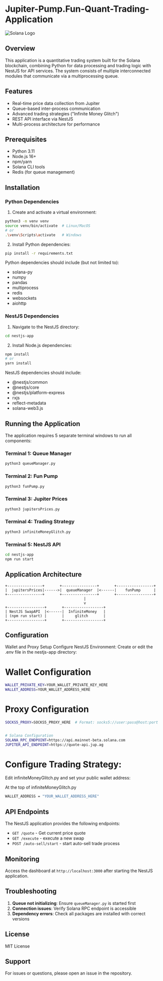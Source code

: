 # Jupiter-Pump.Fun-Quant-Trading-Application

![Solana Logo](https://solana.com/src/img/branding/solanaLogoMark.svg)

## Overview

This application is a quantitative trading system built for the Solana blockchain, combining Python for data processing and trading logic with NestJS for API services. The system consists of multiple interconnected modules that communicate via a multiprocessing queue.

## Features

- Real-time price data collection from Jupiter
- Queue-based inter-process communication
- Advanced trading strategies ("Infinite Money Glitch")
- REST API interface via NestJS
- Multi-process architecture for performance

## Prerequisites

- Python 3.11
- Node.js 16+
- npm/yarn
- Solana CLI tools
- Redis (for queue management)

## Installation

### Python Dependencies

1. Create and activate a virtual environment:

```bash
python3 -m venv venv
source venv/bin/activate  # Linux/MacOS
# or
.\venv\Scripts\activate   # Windows
```

2. Install Python dependencies:

```bash
pip install -r requirements.txt
```

Python dependencies should include (but not limited to):
- solana-py
- numpy
- pandas
- multiprocess
- redis
- websockets
- aiohttp

### NestJS Dependencies

1. Navigate to the NestJS directory:

```bash
cd nestjs-app
```

2. Install Node.js dependencies:

```bash
npm install
# or
yarn install
```

NestJS dependencies should include:
- @nestjs/common
- @nestjs/core
- @nestjs/platform-express
- rxjs
- reflect-metadata
- solana-web3.js

## Running the Application

The application requires 5 separate terminal windows to run all components:

### Terminal 1: Queue Manager
```bash
python3 queueManager.py
```

### Terminal 2: Fun Pump
```bash
python3 funPump.py
```

### Terminal 3: Jupiter Prices
```bash
python3 jupitersPrices.py
```

### Terminal 4: Trading Strategy
```bash
python3 infiniteMoneyGlitch.py
```

### Terminal 5: NestJS API
```bash
cd nestjs-app
npm run start
```

## Application Architecture

```
+----------------+       +----------------+       +-----------------+
|  jupitersPrices|------>|  queueManager  |<------|    funPump      |
+----------------+       +----------------+       +-----------------+
                                    |
                                    v
+-----------------+       +------------------+
| NestJS SwapAPI  |<------|  InfiniteMoney   |
| (npm run start) |       |     glitch       |
+-----------------+       +------------------+
```

## Configuration
Wallet and Proxy Setup
Configure NestJS Environment:
Create or edit the .env file in the nestjs-app directory:


# Wallet Configuration
```bash
WALLET_PRIVATE_KEY=YOUR_WALLET_PRIVATE_KEY_HERE
WALLET_ADDRESS=YOUR_WALLET_ADDRESS_HERE
```

# Proxy Configuration
```bash
SOCKS5_PROXY=SOCKS5_PROXY_HERE  # Format: socks5://user:pass@host:port


# Solana Configuration
SOLANA_RPC_ENDPOINT=https://api.mainnet-beta.solana.com
JUPITER_API_ENDPOINT=https://quote-api.jup.ag
```
# Configure Trading Strategy:
Edit infiniteMoneyGlitch.py and set your public wallet address:

At the top of infiniteMoneyGlitch.py
```bash
WALLET_ADDRESS = "YOUR_WALLET_ADDRESS_HERE"
```

## API Endpoints

The NestJS application provides the following endpoints:

- `GET /quote` - Get current price quote
- `GET /execute` - execute a new swap
- `POST /auto-sell/start` - start auto-sell trade process


## Monitoring

Access the dashboard at `http://localhost:3000` after starting the NestJS application.

## Troubleshooting

1. **Queue not initializing**: Ensure `queueManager.py` is started first
2. **Connection issues**: Verify Solana RPC endpoint is accessible
3. **Dependency errors**: Check all packages are installed with correct versions

## License

MIT License

## Support

For issues or questions, please open an issue in the repository.
